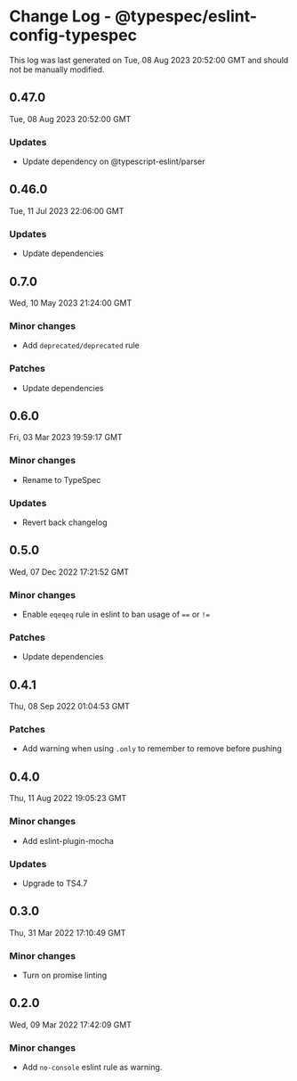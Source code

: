 # Change Log - @typespec/eslint-config-typespec

This log was last generated on Tue, 08 Aug 2023 20:52:00 GMT and should not be manually modified.

## 0.47.0
Tue, 08 Aug 2023 20:52:00 GMT

### Updates

- Update dependency on @typescript-eslint/parser

## 0.46.0
Tue, 11 Jul 2023 22:06:00 GMT

### Updates

- Update dependencies

## 0.7.0
Wed, 10 May 2023 21:24:00 GMT

### Minor changes

- Add `deprecated/deprecated` rule

### Patches

- Update dependencies

## 0.6.0
Fri, 03 Mar 2023 19:59:17 GMT

### Minor changes

- Rename to TypeSpec

### Updates

- Revert back changelog

## 0.5.0
Wed, 07 Dec 2022 17:21:52 GMT

### Minor changes

- Enable `eqeqeq` rule in eslint to ban usage of `==` or `!=`

### Patches

- Update dependencies

## 0.4.1
Thu, 08 Sep 2022 01:04:53 GMT

### Patches

- Add warning when using `.only` to remember to remove before pushing

## 0.4.0
Thu, 11 Aug 2022 19:05:23 GMT

### Minor changes

- Add eslint-plugin-mocha

### Updates

- Upgrade to TS4.7

## 0.3.0
Thu, 31 Mar 2022 17:10:49 GMT

### Minor changes

- Turn on promise linting

## 0.2.0
Wed, 09 Mar 2022 17:42:09 GMT

### Minor changes

- Add `no-console` eslint rule as warning.

